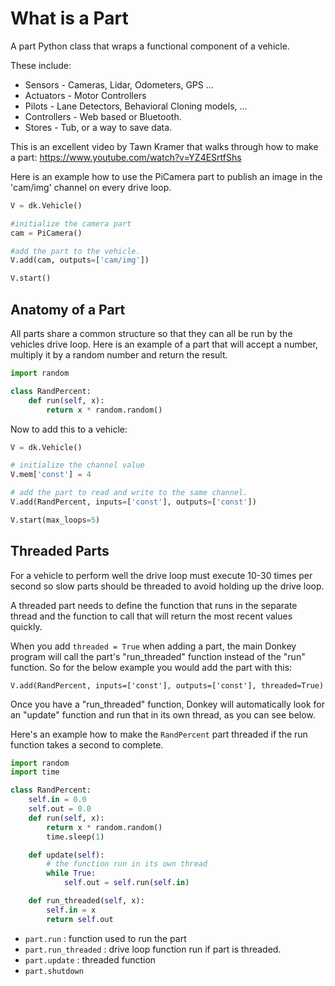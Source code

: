 # What is a Part

A part Python class that wraps a functional component of a vehicle.

These include:

* Sensors - Cameras, Lidar, Odometers, GPS ...
* Actuators - Motor Controllers
* Pilots - Lane Detectors, Behavioral Cloning models, ...
* Controllers - Web based or Bluetooth.
* Stores - Tub, or a way to save data.

This is an excellent video by Tawn Kramer that walks through how to make a part: https://www.youtube.com/watch?v=YZ4ESrtfShs

Here is an example how to use the PiCamera part to publish an image in the
'cam/img' channel on every drive loop.

```python
V = dk.Vehicle()

#initialize the camera part
cam = PiCamera()

#add the part to the vehicle.
V.add(cam, outputs=['cam/img'])

V.start()
```

## Anatomy of a Part

All parts share a common structure so that they can all be run by the vehicles
drive loop. Here is an example of a part that will accept a number, multiply
it by a random number and return the result.

```python
import random

class RandPercent:
    def run(self, x):
        return x * random.random()
```

Now to add this to a vehicle:

```python
V = dk.Vehicle()

# initialize the channel value
V.mem['const'] = 4

# add the part to read and write to the same channel.
V.add(RandPercent, inputs=['const'], outputs=['const'])

V.start(max_loops=5)
```

## Threaded Parts

For a vehicle to perform well the drive loop must execute 10-30 times per
second so slow parts should be threaded to avoid holding up the drive loop.

A threaded part needs to define the function that runs in the separate thread
and the function to call that will return the most recent values quickly.

When you add ```threaded = True``` when adding a part, the main Donkey program 
will call the part's "run_threaded" function instead of the "run" function. So for
the below example you would add the part with this:

```V.add(RandPercent, inputs=['const'], outputs=['const'], threaded=True)```

Once you have a "run_threaded" function, Donkey will automatically look for an "update" 
function and run that in its own thread, as you can see below. 

Here's an example how to make the `RandPercent` part threaded if the run
function takes a second to complete.

```python
import random
import time

class RandPercent:
    self.in = 0.0
    self.out = 0.0
    def run(self, x):
        return x * random.random()
        time.sleep(1)

    def update(self):
        # the function run in its own thread
        while True:
            self.out = self.run(self.in)

    def run_threaded(self, x):
        self.in = x
        return self.out

```

* `part.run` : function used to run the part
* `part.run_threaded` : drive loop function run if part is threaded.
* `part.update` : threaded function
* `part.shutdown`

